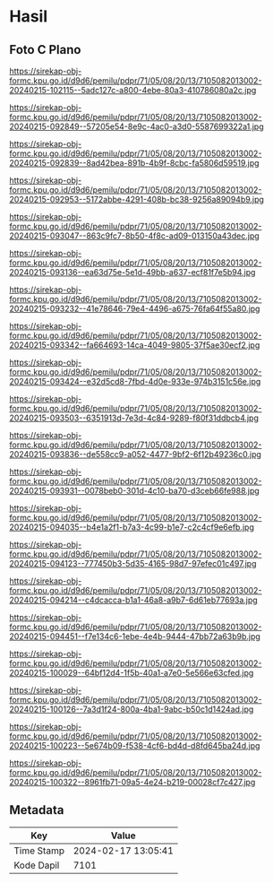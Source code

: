 # Hasil

## Foto C Plano

https://sirekap-obj-formc.kpu.go.id/d9d6/pemilu/pdpr/71/05/08/20/13/7105082013002-20240215-102115--5adc127c-a800-4ebe-80a3-410786080a2c.jpg

https://sirekap-obj-formc.kpu.go.id/d9d6/pemilu/pdpr/71/05/08/20/13/7105082013002-20240215-092849--57205e54-8e9c-4ac0-a3d0-5587699322a1.jpg

https://sirekap-obj-formc.kpu.go.id/d9d6/pemilu/pdpr/71/05/08/20/13/7105082013002-20240215-092839--8ad42bea-891b-4b9f-8cbc-fa5806d59519.jpg

https://sirekap-obj-formc.kpu.go.id/d9d6/pemilu/pdpr/71/05/08/20/13/7105082013002-20240215-092953--5172abbe-4291-408b-bc38-9256a89094b9.jpg

https://sirekap-obj-formc.kpu.go.id/d9d6/pemilu/pdpr/71/05/08/20/13/7105082013002-20240215-093047--863c9fc7-8b50-4f8c-ad09-013150a43dec.jpg

https://sirekap-obj-formc.kpu.go.id/d9d6/pemilu/pdpr/71/05/08/20/13/7105082013002-20240215-093136--ea63d75e-5e1d-49bb-a637-ecf81f7e5b94.jpg

https://sirekap-obj-formc.kpu.go.id/d9d6/pemilu/pdpr/71/05/08/20/13/7105082013002-20240215-093232--41e78646-79e4-4496-a675-76fa64f55a80.jpg

https://sirekap-obj-formc.kpu.go.id/d9d6/pemilu/pdpr/71/05/08/20/13/7105082013002-20240215-093342--fa664693-14ca-4049-9805-37f5ae30ecf2.jpg

https://sirekap-obj-formc.kpu.go.id/d9d6/pemilu/pdpr/71/05/08/20/13/7105082013002-20240215-093424--e32d5cd8-7fbd-4d0e-933e-974b3151c56e.jpg

https://sirekap-obj-formc.kpu.go.id/d9d6/pemilu/pdpr/71/05/08/20/13/7105082013002-20240215-093503--6351913d-7e3d-4c84-9289-f80f31ddbcb4.jpg

https://sirekap-obj-formc.kpu.go.id/d9d6/pemilu/pdpr/71/05/08/20/13/7105082013002-20240215-093836--de558cc9-a052-4477-9bf2-6f12b49236c0.jpg

https://sirekap-obj-formc.kpu.go.id/d9d6/pemilu/pdpr/71/05/08/20/13/7105082013002-20240215-093931--0078beb0-301d-4c10-ba70-d3ceb66fe988.jpg

https://sirekap-obj-formc.kpu.go.id/d9d6/pemilu/pdpr/71/05/08/20/13/7105082013002-20240215-094035--b4e1a2f1-b7a3-4c99-b1e7-c2c4cf9e6efb.jpg

https://sirekap-obj-formc.kpu.go.id/d9d6/pemilu/pdpr/71/05/08/20/13/7105082013002-20240215-094123--777450b3-5d35-4165-98d7-97efec01c497.jpg

https://sirekap-obj-formc.kpu.go.id/d9d6/pemilu/pdpr/71/05/08/20/13/7105082013002-20240215-094214--c4dcacca-b1a1-46a8-a9b7-6d61eb77693a.jpg

https://sirekap-obj-formc.kpu.go.id/d9d6/pemilu/pdpr/71/05/08/20/13/7105082013002-20240215-094451--f7e134c6-1ebe-4e4b-9444-47bb72a63b9b.jpg

https://sirekap-obj-formc.kpu.go.id/d9d6/pemilu/pdpr/71/05/08/20/13/7105082013002-20240215-100029--64bf12d4-1f5b-40a1-a7e0-5e566e63cfed.jpg

https://sirekap-obj-formc.kpu.go.id/d9d6/pemilu/pdpr/71/05/08/20/13/7105082013002-20240215-100126--7a3d1f24-800a-4ba1-9abc-b50c1d1424ad.jpg

https://sirekap-obj-formc.kpu.go.id/d9d6/pemilu/pdpr/71/05/08/20/13/7105082013002-20240215-100223--5e674b09-f538-4cf6-bd4d-d8fd645ba24d.jpg

https://sirekap-obj-formc.kpu.go.id/d9d6/pemilu/pdpr/71/05/08/20/13/7105082013002-20240215-100322--8961fb71-09a5-4e24-b219-00028cf7c427.jpg


## Metadata

| Key        | Value               |
| ---------- | ------------------- |
| Time Stamp | 2024-02-17 13:05:41 |
| Kode Dapil | 7101                |



